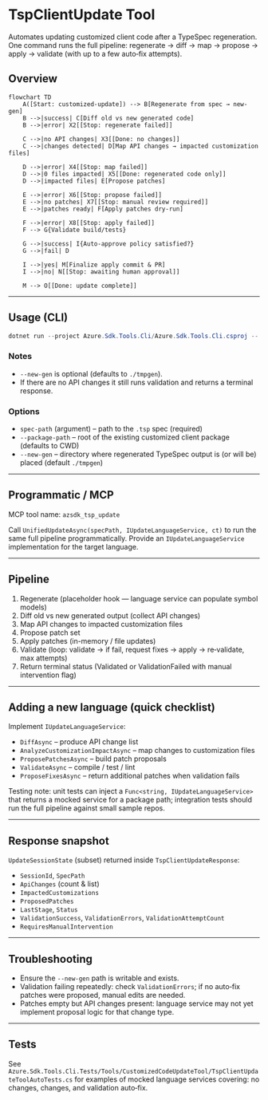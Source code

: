 # TspClientUpdate Tool

Automates updating customized client code after a TypeSpec regeneration. One command runs the full pipeline: regenerate → diff → map → propose → apply → validate (with up to a few auto‑fix attempts).

## Overview

```mermaid
flowchart TD
    A([Start: customized-update]) --> B[Regenerate from spec → new-gen]
    B -->|success| C[Diff old vs new generated code]
    B -->|error| X2[[Stop: regenerate failed]]

    C -->|no API changes| X3[[Done: no changes]]
    C -->|changes detected| D[Map API changes → impacted customization files]

    D -->|error| X4[[Stop: map failed]]
    D -->|0 files impacted| X5[[Done: regenerated code only]]
    D -->|impacted files| E[Propose patches]

    E -->|error| X6[[Stop: propose failed]]
    E -->|no patches| X7[[Stop: manual review required]]
    E -->|patches ready| F[Apply patches dry-run]

    F -->|error| X8[[Stop: apply failed]]
    F --> G{Validate build/tests}

    G -->|success| I{Auto-approve policy satisfied?}
    G -->|fail| D

    I -->|yes| M[Finalize apply commit & PR]
    I -->|no| N[[Stop: awaiting human approval]]

    M --> O[[Done: update complete]]
```

---

## Usage (CLI)

```powershell
dotnet run --project Azure.Sdk.Tools.Cli/Azure.Sdk.Tools.Cli.csproj -- tsp customized-update path/to/spec.tsp --package-path ./sdk/yourpkg --new-gen ./tmpgen
```

### Notes

* `--new-gen` is optional (defaults to `./tmpgen`).
* If there are no API changes it still runs validation and returns a terminal response.

### Options

* `spec-path` (argument) – path to the `.tsp` spec (required)
* `--package-path` – root of the existing customized client package (defaults to CWD)
* `--new-gen` – directory where regenerated TypeSpec output is (or will be) placed (default `./tmpgen`)

---

## Programmatic / MCP

MCP tool name: `azsdk_tsp_update`

Call `UnifiedUpdateAsync(specPath, IUpdateLanguageService, ct)` to run the same full pipeline programmatically. Provide an `IUpdateLanguageService` implementation for the target language.

---

## Pipeline

1. Regenerate (placeholder hook — language service can populate symbol models)
2. Diff old vs new generated output (collect API changes)
3. Map API changes to impacted customization files
4. Propose patch set
5. Apply patches (in-memory / file updates)
6. Validate (loop: validate → if fail, request fixes → apply → re‑validate, max attempts)
7. Return terminal status (Validated or ValidationFailed with manual intervention flag)

---

## Adding a new language (quick checklist)

Implement `IUpdateLanguageService`:

* `DiffAsync` – produce API change list
* `AnalyzeCustomizationImpactAsync` – map changes to customization files
* `ProposePatchesAsync` – build patch proposals
* `ValidateAsync` – compile / test / lint
* `ProposeFixesAsync` – return additional patches when validation fails

Testing note: unit tests can inject a `Func<string, IUpdateLanguageService>` that returns a mocked service for a package path; integration tests should run the full pipeline against small sample repos.

---

## Response snapshot

`UpdateSessionState` (subset) returned inside `TspClientUpdateResponse`:

* `SessionId`, `SpecPath`
* `ApiChanges` (count & list)
* `ImpactedCustomizations`
* `ProposedPatches`
* `LastStage`, `Status`
* `ValidationSuccess`, `ValidationErrors`, `ValidationAttemptCount`
* `RequiresManualIntervention`

---

## Troubleshooting

* Ensure the `--new-gen` path is writable and exists.
* Validation failing repeatedly: check `ValidationErrors`; if no auto‑fix patches were proposed, manual edits are needed.
* Patches empty but API changes present: language service may not yet implement proposal logic for that change type.

---

## Tests

See `Azure.Sdk.Tools.Cli.Tests/Tools/CustomizedCodeUpdateTool/TspClientUpdateToolAutoTests.cs` for examples of mocked language services covering: no changes, changes, and validation auto‑fix.
